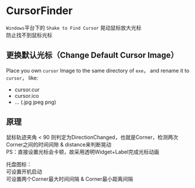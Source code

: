 # CursorFinder

`Windows`平台下的 `Shake to Find Cursor` 晃动鼠标放大光标  
防止找不到鼠标光标

## 更换默认光标（Change Default Cursor Image）

Place you own `cursor` Image to the same directory of `exe`， and rename it to `cursor`， like:

- cursor.cur
- cursor.ico
- ... (.jpg jpeg png)

## 原理

鼠标轨迹夹角 < 90 则判定为DirectionChanged，也就是Corner，检测两次Corner之间的时间间隙 & distance来判断晃动  
PS：直接设置光标会卡顿，故采用透明Widget+Label完成光标动画

托盘图标：  
可设置开机启动  
可设置两个Corner最大时间间隔 & Corner最小距离间隔